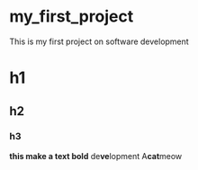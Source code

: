 # my_first_project
This is my first project on software development
# h1 
## h2
### h3
**this make a text bold**
de**ve**lopment
A**cat**meow

